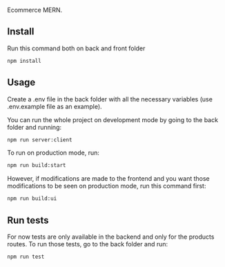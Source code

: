 Ecommerce MERN.

## Install

Run this command both on back and front folder

```sh
npm install
```

## Usage

Create a .env file in the back folder with all the necessary variables (use .env.example file as an example).

You can run the whole project on development mode by going to the back folder and running:

```sh
npm run server:client
```

To run on production mode, run:

```sh
npm run build:start
```

However, if modifications are made to the frontend and you want those modifications to be seen on production mode, run this command first:

```sh
npm run build:ui
```

## Run tests

For now tests are only available in the backend and only for the products routes. To run those tests, go to the back folder and run:

```sh
npm run test
```

